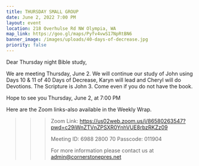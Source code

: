 ```yaml
---
title: THURSDAY SMALL GROUP
date: June 2, 2022 7:00 PM
layout: event
location: 218 Overhulse Rd NW Olympia, WA
map_link: https://goo.gl/maps/Pyfv4vwS17NpRtBN6
banner_image: /images/uploads/40-days-of-decrease.jpg
priority: false
---
```

Dear Thursday night Bible study,

<!--StartFragment-->

We are meeting Thursday, June 2. We will continue our study of John using Days 10 & 11 of 40 Days of Decrease, Karyn will lead and Cheryl will do Devotions. The Scripture is John 3. Come even if you do not have the book.

<!--EndFragment-->Hope to see you Thursday, June 2, at 7:00 PM

Here are the Zoom links-also available in the Weekly Wrap.

<!--\\\\\\\\\\\\\\\\\\\\[if !supportLineBreakNewLine]-->

<!--\\\\\\\\\\\\\\\\\\\\[endif]-->

<!--EndFragment-->

> > > Zoom Link: <https://us02web.zoom.us/j/86580263547?pwd=c29iWnZTVnZPSXR0YnhVUE8rbzRKZz09>
> > >
> > > Meeting ID: 6988 2800 70
> > > Passcode: 011904
> > >
> > > For more information please contact us at admin@cornerstonepres.net